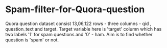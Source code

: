 # Spam-filter-for-Quora-question

Quora question dataset consist 13,06,122 rows - three columns - qid , question_text and target.
Target variable here is 'target' column which has two labels '1' for spam questions and '0' - ham.
Aim is to find whether question is 'spam' or not.



